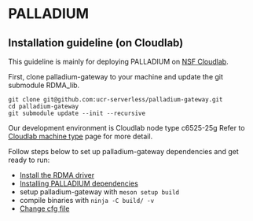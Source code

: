 # PALLADIUM

## Installation guideline (on Cloudlab) ##

This guideline is mainly for deploying PALLADIUM on [NSF Cloudlab](https://www.cloudlab.us/). 


First, clone palladium-gateway to your machine and update the git submodule RDMA_lib.
```
git clone git@github.com:ucr-serverless/palladium-gateway.git
cd palladium-gateway
git submodule update --init --recursive
```

Our development environment is Cloudlab node type c6525-25g
Refer to [Cloudlab machine type](https://docs.cloudlab.us/hardware.html) page for more detail.

Follow steps below to set up palladium-gateway dependencies and get ready to run:

- [Install the RDMA driver](docs/install-RDMA-driver.md)
- [Installing PALLADIUM dependencies](/docs/install-dependencies.md)
- setup palladium-gateway with `meson setup build`
- compile binaries with `ninja -C build/ -v`
- [Change cfg file](/docs/change-cfg-file.md)



